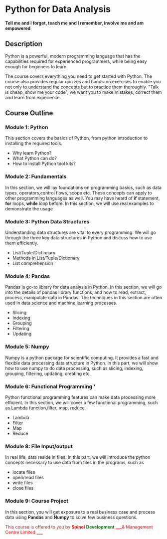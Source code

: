 # Python for Data Analysis

**Tell me and I forget, teach me and I remember, involve me and am empowered**

## Description 
Python is a powerful, modern programming language that has the capabilities required for experienced programmers, while being easy enough for beginners to learn.

The course covers everything you need to get started with Python. The course also provides regular quizzes and hands-on exercises to enable you not only to understand the concepts but to practice them thoroughly. "Talk is cheap, show me your code", we want you to make mistakes, correct them and learn from experience.

## Course Outline
### Module 1: Python
This section covers the basics of Python, from python introduction to installing the required
tools.

- Why learn Python?
- What Python can do?
- How to install Python tool kits?

### Module 2: Fundamentals
In this section, we will lay foundations on programming basics, such as data types, operators,control flows, scope etc. These concepts can apply to other programming languages as well. You may have heard of **if** statement, **for** loops, **while** loop before. In this section, we will use real
examples to demonstrate the usage

### Module 3: Python Data Structures
Understanding data structures are vital to every programming. We will go through the three key data structures in Python and discuss how to use them efficiently.

- List/Tuple/Dictionary
- Methods in List/Tuple/Dictionary
- List comprehension

### Module 4: Pandas 
Pandas is go-to library for data analysis in Python. In this section, we will go into the details of pandas library functions, and how to read, extract, process, manipulate data in Pandas. The techniques in this section are often used in data science and machine learning processes.

- Slicing
- Indexing
- Grouping
- Filtering
- Updating

### Module 5: Numpy
Numpy is a python package for scientific computing. It provides a fast and flexible data processing data structure in Python. In this part, we will show how to use numpy to do data processing, such as slicing, indexing, grouping, filtering, updating, creating etc.

### Module 6: Functional Programming '
Python functional programming features can make data processing more efficient. In this section, we will cover a few functional programming, such as Lambda function,filter, map, reduce.

- Lambda
- Filter
- Map
- Reduce

### Module 8: File Input/output
In real life, data reside in files. In this part, we will introduce the python concepts necessary to use data from files in the programs, such as

- locate files
- open/read files
- write files
- close files

### Module 9: Course Project

In this section, you will get exposure to a real business case and process data using **Pandas** and **Numpy** to solve few business questions. 

<span style="color: brown;">This course is offered to you by </span> <span style="color: red;">**Spinel**</span>  <span style="color: Green;">**Development**</span> <span style="color: red;">**___**</span><span style="color: red;">& Management Centre Limited </span> <span style="color: red;">**___**</span>   